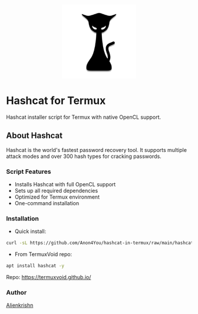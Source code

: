 <div align="center">
  <a href="https://hashcat.net/hashcat/" />
    <img alt="Hashcat" height="200px" src="img/hashcat.png">
  </a>
</div>

# Hashcat for Termux

Hashcat installer script for Termux with native OpenCL support.

## About Hashcat

Hashcat is the world's fastest password recovery tool. It supports multiple attack modes and over 300 hash types for cracking passwords.

### Script Features

* Installs Hashcat with full OpenCL support
* Sets up all required dependencies
* Optimized for Termux environment
* One-command installation

### Installation

* Quick install:

```bash
curl -sL https://github.com/Anon4You/hashcat-in-termux/raw/main/hashcat.sh | bash
```

* From TermuxVoid repo:

```bash
apt install hashcat -y
```

Repo: https://termuxvoid.github.io/

### Author

[Alienkrishn](https://github.com/Anon4You)
